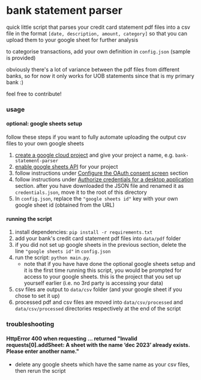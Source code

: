 # bank statement parser

quick little script that parses your credit card statement pdf files into a csv file in the format
`[date, description, amount, category]` so that you can upload them to your google sheet for further
analysis

to categorise transactions, add your own definition in `config.json` (sample is provided)

obviously there's a lot of variance between the pdf files from different banks, so for now it only
works for UOB statements since that is my primary bank :)

feel free to contribute!

### usage

#### optional: google sheets setup

follow these steps if you want to fully automate uploading the output csv files to your own
google sheets

1. [create a google cloud project](https://developers.google.com/workspace/guides/create-project)
   and give your project a name, e.g. `bank-statement-parser`
1. [enable google sheets API](https://console.cloud.google.com/workspace-api/products) for your
   project
1. follow instructions under [Configure the OAuth consent screen](https://developers.google.com/sheets/api/quickstart/python#configure_the_oauth_consent_screen) section
1. follow instructions under [Authorize credentials for a desktop application](https://developers.google.com/sheets/api/quickstart/python#authorize_credentials_for_a_desktop_application) section.
   after you have downloaded the JSON file and renamed it as `credentials.json`, move it to the root
   of this directory
1. In `config.json`, replace the `"google sheets id"` key with your own google sheet id
   (obtained from the URL)

#### running the script

1.  install dependencies: `pip install -r requirements.txt`
1.  add your bank's credit card statement pdf files into `data/pdf` folder
1.  if you did not set up google sheets in the previous section, delete the line `"google sheets id"`
    in `config.json`
1.  run the script: `python main.py`.
    -   note that if you have have done the optional google sheets setup and it is the first time
        running this script, you would be prompted for access to your google sheets. this is the
        project that you set up yourself earlier (i.e. no 3rd party is accessing your data)
1.  csv files are output to `data/csv` folder (and your google sheet if you chose to set it up)
1.  processed pdf and csv files are moved into `data/csv/processed` and `data/csv/processed`
    directories respectively at the end of the script

### troubleshooting

#### HttpError 400 when requesting ... returned "Invalid requests[0].addSheet: A sheet with the name ‘dec 2023’ already exists. Please enter another name."

-   delete any google sheets which have the same name as your csv files, then rerun the script
